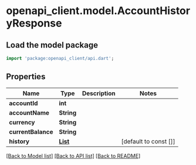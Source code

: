 # openapi_client.model.AccountHistoryResponse

## Load the model package
```dart
import 'package:openapi_client/api.dart';
```

## Properties
Name | Type | Description | Notes
------------ | ------------- | ------------- | -------------
**accountId** | **int** |  | 
**accountName** | **String** |  | 
**currency** | **String** |  | 
**currentBalance** | **String** |  | 
**history** | [**List<AccountHistory>**](AccountHistory.md) |  | [default to const []]

[[Back to Model list]](../README.md#documentation-for-models) [[Back to API list]](../README.md#documentation-for-api-endpoints) [[Back to README]](../README.md)


